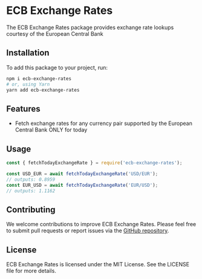 # ECB Exchange Rates

The ECB Exchange Rates package provides exchange rate lookups courtesy of the European Central Bank

## Installation

To add this package to your project, run:

```sh
npm i ecb-exchange-rates
# or, using Yarn
yarn add ecb-exchange-rates
```

## Features

- Fetch exchange rates for any currency pair supported by the European Central Bank ONLY for today

## Usage

```js
const { fetchTodayExchangeRate } = require('ecb-exchange-rates');

const USD_EUR = await fetchTodayExchangeRate('USD/EUR');
// outputs: 0.8959
const EUR_USD = await fetchTodayExchangeRate('EUR/USD');
// outputs: 1.1162
```

## Contributing

We welcome contributions to improve ECB Exchange Rates. Please feel free to submit pull requests or report issues via the [GitHub repository](https://github.com/chesscoders/ecb-exchange-rates).

## License

ECB Exchange Rates is licensed under the MIT License. See the LICENSE file for more details.

